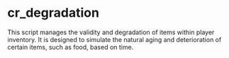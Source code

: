 # cr_degradation
This script manages the validity and degradation of items within player inventory. It is designed to simulate the natural aging and deterioration of certain items, such as food, based on time.
